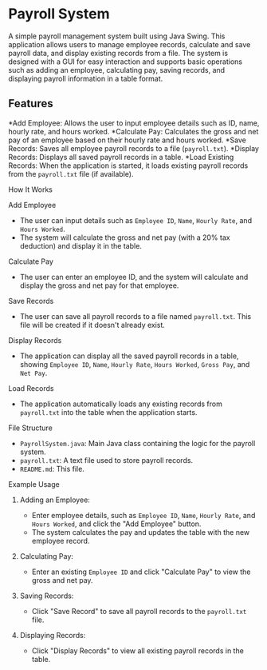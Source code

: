 # Payroll System

A simple payroll management system built using Java Swing. 
This application allows users to manage employee records, calculate and save payroll data, and display existing records from a file. 
The system is designed with a GUI for easy interaction and supports basic operations such as adding an employee, calculating pay, saving records, and displaying payroll information in a table format.

## Features

 *Add Employee: Allows the user to input employee details such as ID, name, hourly rate, and hours worked.
 *Calculate Pay: Calculates the gross and net pay of an employee based on their hourly rate and hours worked.
 *Save Records: Saves all employee payroll records to a file (`payroll.txt`).
 *Display Records: Displays all saved payroll records in a table.
 *Load Existing Records: When the application is started, it loads existing payroll records from the `payroll.txt` file (if available).

How It Works

Add Employee
- The user can input details such as `Employee ID`, `Name`, `Hourly Rate`, and `Hours Worked`.
- The system will calculate the gross and net pay (with a 20% tax deduction) and display it in the table.

Calculate Pay
- The user can enter an employee ID, and the system will calculate and display the gross and net pay for that employee.

Save Records
- The user can save all payroll records to a file named `payroll.txt`. This file will be created if it doesn't already exist.

Display Records
- The application can display all the saved payroll records in a table, showing `Employee ID`, `Name`, `Hourly Rate`, `Hours Worked`, `Gross Pay`, and `Net Pay`.

Load Records
- The application automatically loads any existing records from `payroll.txt` into the table when the application starts.

File Structure

- `PayrollSystem.java`: Main Java class containing the logic for the payroll system.
- `payroll.txt`: A text file used to store payroll records.
- `README.md`: This file.

Example Usage

1. Adding an Employee:
   - Enter employee details, such as `Employee ID`, `Name`, `Hourly Rate`, and `Hours Worked`, and click the "Add Employee" button.
   - The system calculates the pay and updates the table with the new employee record.

2. Calculating Pay:
   - Enter an existing `Employee ID` and click "Calculate Pay" to view the gross and net pay.

3. Saving Records:
   - Click "Save Record" to save all payroll records to the `payroll.txt` file.

4. Displaying Records:
   - Click "Display Records" to view all existing payroll records in the table.

